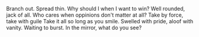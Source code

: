 Branch out. Spread thin. 
Why should I when I want to win?
Well rounded, jack of all.
Who cares when oppinions don't matter at all?
Take by force, take with guile
Take it all so long as you smile. 
Swelled with pride, aloof with vanity.
Waiting to burst. In the mirror, what do you see?